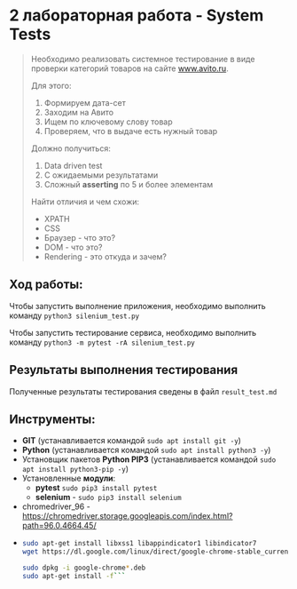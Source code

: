 # 2 лабораторная работа - System Tests
> Необходимо реализовать системное тестирование в виде проверки категорий товаров на сайте www.avito.ru.
> 
> Для этого:
> 1. Формируем дата-сет
> 2. Заходим на Авито
> 3. Ищем по ключевому слову товар
> 4. Проверяем, что в выдаче есть нужный товар
> 
> Должно получиться:
> 1. Data driven test
> 2. С ожидаемыми результатами
> 3. Сложный **asserting** по 5 и более элементам
> 
> Найти отличия и чем схожи:
> - XPATH
> - CSS
> - Браузер - что это?
> - DOM - что это?
> - Rendering - это откуда и зачем?
> 


## Ход работы:

Чтобы запустить выполнение приложения, необходимо выполнить команду ```python3 silenium_test.py```

Чтобы запустить тестирование сервиса, необходимо выполнить команду ```python3 -m pytest -rA silenium_test.py```


## Результаты выполнения тестирования

Полученные результаты тестирования сведены в файл `result_test.md`



## Инструменты:
- **GIT** (устанавливается командой `sudo apt install git -y`)
- **Python** (устанавливается командой `sudo apt install python3 -y`)
- Установщик пакетов **Python PIP3** (устанавливается командой `sudo apt install python3-pip -y`)
- Установленные **модули**:
    + **pytest** `sudo pip3 install pytest`
    + **selenium** - `sudo pip3 install selenium`
- chromedriver_96 - https://chromedriver.storage.googleapis.com/index.html?path=96.0.4664.45/
- ```bash
  sudo apt-get install libxss1 libappindicator1 libindicator7
  wget https://dl.google.com/linux/direct/google-chrome-stable_current_amd64.deb

  sudo dpkg -i google-chrome*.deb
  sudo apt-get install -f```
